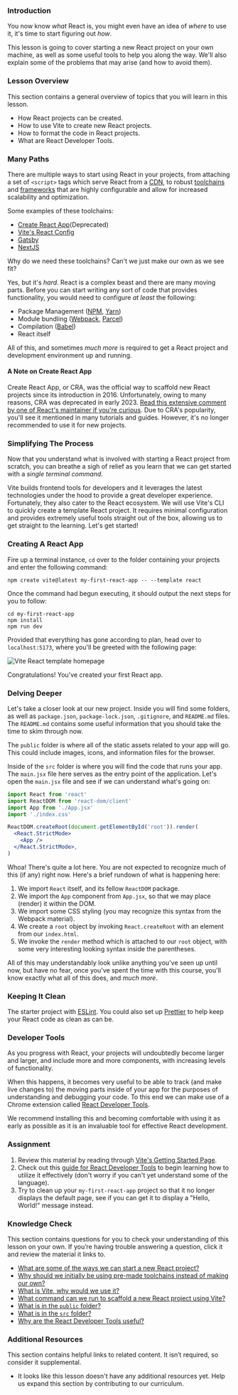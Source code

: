 ### Introduction

You now know _what_ React is, you might even have an idea of _where_ to use it, it's time to start figuring out _how_. 

This lesson is going to cover starting a new React project on your own machine, as well as some useful tools to help you along the way. We'll also explain some of the problems that may arise (and how to avoid them).

### Lesson Overview

This section contains a general overview of topics that you will learn in this lesson.

* How React projects can be created.
* How to use Vite to create new React projects.
* How to format the code in React projects.
* What are React Developer Tools.

### Many Paths

There are multiple ways to start using React in your projects, from attaching a set of `<script>` tags which serve React from a [CDN](https://en.wikipedia.org/wiki/Content_delivery_network), to robust [toolchains](https://en.wikipedia.org/wiki/Toolchain) and [frameworks](https://en.wikipedia.org/wiki/Web_framework) that are highly configurable and allow for increased scalability and optimization.

Some examples of these toolchains:

* [Create React App](https://create-react-app.dev/)(Deprecated)
* [Vite's React Config](https://vitejs.dev/)
* [Gatsby](https://www.gatsbyjs.com/)
* [NextJS](https://nextjs.org/)

Why do we need these toolchains? Can't we just make our own as we see fit?

Yes, but it's _hard_. React is a complex beast and there are many moving parts. Before you can start writing any sort of code that provides functionality, you would need to configure _at least_ the following:

* Package Management ([NPM](https://www.npmjs.com/), [Yarn](https://yarnpkg.com/))
* Module bundling ([Webpack](https://webpack.js.org/), [Parcel](https://parceljs.org/))
* Compilation ([Babel](https://babeljs.io/))
* React itself

All of this, and sometimes _much more_ is required to get a React project and development environment up and running.

<div class="lesson-note" markdown=1> 

#### A Note on Create React App

Create React App, or CRA, was the official way to scaffold new React projects since its introduction in 2016. Unfortunately, owing to many reasons, CRA was deprecated in early 2023. [Read this extensive comment by one of React's maintainer if you're curious](https://github.com/reactjs/react.dev/pull/5487#issuecomment-1409720741). Due to CRA's popularity, you'll see it mentioned in many tutorials and guides. However, it's no longer recommended to use it for new projects. 

</div>

### Simplifying The Process

Now that you understand what is involved with starting a React project from scratch, you can breathe a sigh of relief as you learn that we can get started with a _single terminal command_.

Vite builds frontend tools for developers and it leverages the latest technologies under the hood to provide a great developer experience. Fortunately, they also cater to the React ecosystem. We will use Vite's CLI to quickly create a template React project. It requires minimal configuration and provides extremely useful tools straight out of the box, allowing us to get straight to the learning. Let's get started!

### Creating A React App

Fire up a terminal instance, `cd` over to the folder containing your projects and enter the following command:

~~~
npm create vite@latest my-first-react-app -- --template react
~~~

Once the command had begun executing, it should output the next steps for you to follow: 

~~~
cd my-first-react-app
npm install
npm run dev
~~~

Provided that everything has gone according to plan, head over to `localhost:5173`, where you'll be greeted with the following page: 

![Vite React template homepage](./setting_up_a_react_environment/vite_react_homepage.png)

Congratulations! You've created your first React app.

### Delving Deeper

Let's take a closer look at our new project. Inside you will find some folders, as well as `package.json`, `package-lock.json`, `.gitignore`, and `README.md` files. The `README.md` contains some useful information that you should take the time to skim through now.

The `public` folder is where all of the static assets related to your app will go. This could include images, icons, and information files for the browser.

Inside of the `src` folder is where you will find the code that runs your app. The `main.jsx` file here serves as the entry point of the application. Let's open the `main.jsx` file and see if we can understand what's going on:

~~~jsx
import React from 'react'
import ReactDOM from 'react-dom/client'
import App from './App.jsx'
import './index.css'

ReactDOM.createRoot(document.getElementById('root')).render(
  <React.StrictMode>
    <App />
  </React.StrictMode>,
)
~~~

Whoa! There's quite a lot here. You are not expected to recognize much of this (if any) right now. Here's a brief rundown of what is happening here:

1. We import `React` itself, and its fellow `ReactDOM` package.
1. We import the `App` component from `App.jsx`, so that we may place (render) it within the DOM.
1. We import some CSS styling (you may recognize this syntax from the Webpack material).
1. We create a `root` object by invoking `React.createRoot` with an element from our `index.html`.
1. We invoke the `render` method which is attached to our `root` object, with some very interesting looking syntax inside the parentheses.

All of this may understandably look unlike anything you've seen up until now, but have no fear, once you've spent the time with this course, you'll know exactly what all of this does, and _much more_.

### Keeping It Clean

The starter project with [ESLint](https://eslint.org/). You could also set up [Prettier](https://prettier.io/) to help keep your React code as clean as can be.

### Developer Tools

As you progress with React, your projects will undoubtedly become larger and larger, and include more and more components, with increasing levels of functionality.

When this happens, it becomes very useful to be able to track (and make live changes to) the moving parts inside of your app for the purposes of understanding and debugging your code. To this end we can make use of a Chrome extension called [React Developer Tools](https://chrome.google.com/webstore/detail/react-developer-tools/fmkadmapgofadopljbjfkapdkoienihi?hl=en).

We recommend installing this and becoming comfortable with using it as early as possible as it is an invaluable tool for effective React development.

### Assignment

<div class="lesson-content__panel" markdown="1">

1. Review this material by reading through [Vite's Getting Started Page](https://vitejs.dev/guide/).
2. Check out this [guide for React Developer Tools](https://www.pluralsight.com/guides/debugging-components-with-react-developer-tools) to begin learning how to utilize it effectively (don't worry if you can't yet understand some of the language).
3. Try to clean up your `my-first-react-app` project so that it no longer displays the default page, see if you can get it to display a "Hello, World!" message instead.
</div>

### Knowledge Check

This section contains questions for you to check your understanding of this lesson on your own. If you’re having trouble answering a question, click it and review the material it links to.

* <a class="knowledge-check-link" href="#many-paths">What are some of the ways we can start a new React project?</a>
* <a class="knowledge-check-link" href="#many-paths">Why should we initially be using pre-made toolchains instead of making our own?</a>
* <a class="knowledge-check-link" href="#simplifying-the-process">What is Vite, why would we use it?</a>
* <a class="knowledge-check-link" href="#creating-a-react-app">What command can we run to scaffold a new React project using Vite?</a>
* <a class="knowledge-check-link" href="#delving-deeper">What is in the `public` folder?</a>
* <a class="knowledge-check-link" href="#delving-deeper">What is in the `src` folder?</a>
* <a class="knowledge-check-link" href="#developer-tools">Why are the React Developer Tools useful?</a>

### Additional Resources

This section contains helpful links to related content. It isn’t required, so consider it supplemental.

* It looks like this lesson doesn't have any additional resources yet. Help us expand this section by contributing to our curriculum.
